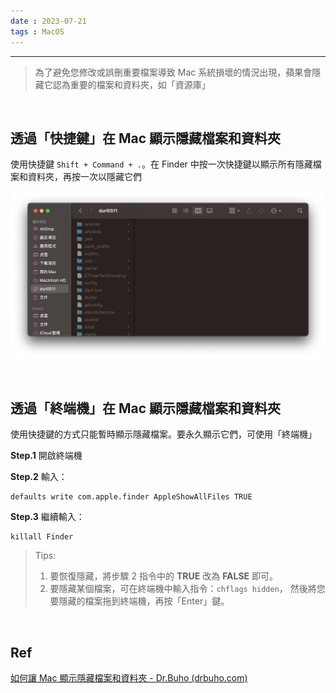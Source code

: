 ```yaml
---
date : 2023-07-21
tags : MacOS
---
```

---
> 為了避免您修改或誤刪重要檔案導致 Mac 系統損壞的情況出現，蘋果會隱藏它認為重要的檔案和資料夾，如「資源庫」

<br>

## 透過「快捷鍵」在 Mac 顯示隱藏檔案和資料夾
使用快捷鍵 `Shift + Command + .`。在 Finder 中按一次快捷鍵以顯示所有隱藏檔案和資料夾，再按一次以隱藏它們

![screenshot 2023-07-21 at 6.48.38 PM](https://raw.githubusercontent.com/agin0634/DuriShen_DevNote/main/Archives/Images/screenshot%202023-07-21%20at%206.48.38%20PM.jpg)

<br>

## 透過「終端機」在 Mac 顯示隱藏檔案和資料夾
使用快捷鍵的方式只能暫時顯示隱藏檔案。要永久顯示它們，可使用「終端機」

**Step.1** 開啟終端機

**Step.2** 輸入：
```
defaults write com.apple.finder AppleShowAllFiles TRUE
```

**Step.3** 繼續輸入：
```
killall Finder
```


> Tips:
> 1. 要恢復隱藏，將步驟 2 指令中的 **TRUE** 改為 **FALSE** 即可。
> 2. 要隱藏某個檔案，可在終端機中輸入指令：`chflags hidden`， 然後將您要隱藏的檔案拖到終端機，再按「Enter」鍵。

<br>

## Ref
[如何讓 Mac 顯示隱藏檔案和資料夾 - Dr.Buho (drbuho.com)](https://www.drbuho.com/zh-tw/how-to/show-hidden-files-mac)